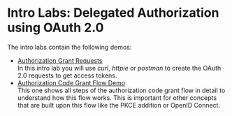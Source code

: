 # Intro Labs: Delegated Authorization using OAuth 2.0

The intro labs contain the following demos:

* [Authorization Grant Requests](oauth-grants)  
  In this intro lab you will use _curl_, _httpie_ or _postman_ to create
  the OAuth 2.0 requests to get access tokens.
* [Authorization Code Grant Flow Demo](auth-code-demo)  
  This one shows all steps of the authorization code grant flow
  in detail to understand how this flow works. This is important for other concepts
  that are built upon this flow like the PKCE addition or OpenID Connect.

